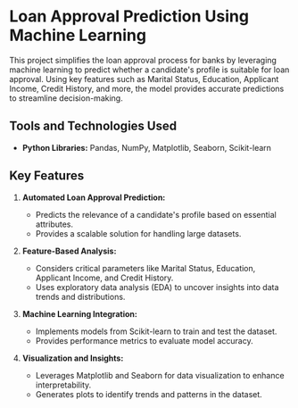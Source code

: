 # Loan Approval Prediction Using Machine Learning 

This project simplifies the loan approval process for banks by leveraging machine learning to predict whether a candidate's profile is suitable for loan approval. Using key features such as Marital Status, Education, Applicant Income, Credit History, and more, the model provides accurate predictions to streamline decision-making.  

## Tools and Technologies Used  
- **Python Libraries:** Pandas, NumPy, Matplotlib, Seaborn, Scikit-learn  

## Key Features  
1. **Automated Loan Approval Prediction:**  
   - Predicts the relevance of a candidate's profile based on essential attributes.  
   - Provides a scalable solution for handling large datasets.  

2. **Feature-Based Analysis:**  
   - Considers critical parameters like Marital Status, Education, Applicant Income, and Credit History.  
   - Uses exploratory data analysis (EDA) to uncover insights into data trends and distributions.  

3. **Machine Learning Integration:**  
   - Implements models from Scikit-learn to train and test the dataset.  
   - Provides performance metrics to evaluate model accuracy.  

4. **Visualization and Insights:**  
   - Leverages Matplotlib and Seaborn for data visualization to enhance interpretability.  
   - Generates plots to identify trends and patterns in the dataset.  
